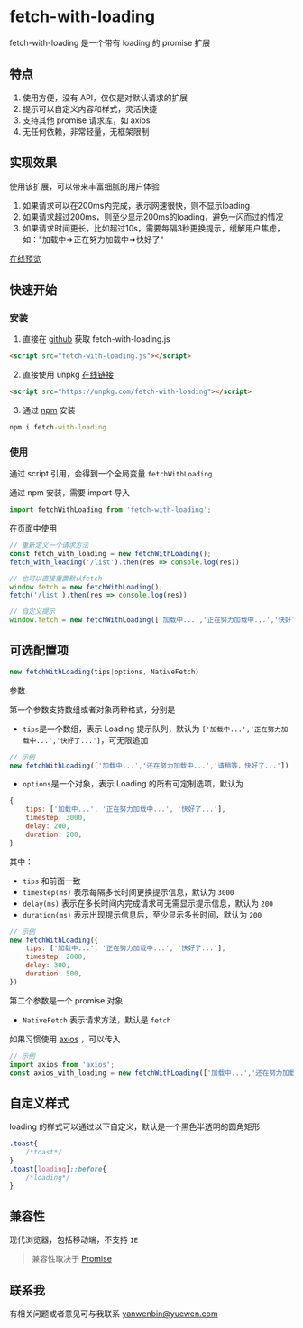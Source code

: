 # fetch-with-loading

fetch-with-loading 是一个带有 loading 的 promise 扩展

## 特点

1. 使用方便，没有 API，仅仅是对默认请求的扩展
1. 提示可以自定义内容和样式，灵活快捷
1. 支持其他 promise 请求库，如 axios
1. 无任何依赖，非常轻量，无框架限制

## 实现效果

使用该扩展，可以带来丰富细腻的用户体验

1. 如果请求可以在200ms内完成，表示网速很快，则不显示loading
1. 如果请求超过200ms，则至少显示200ms的loading，避免一闪而过的情况
1. 如果请求时间更长，比如超过10s，需要每隔3秒更换提示，缓解用户焦虑，如："加载中=>正在努力加载中=>快好了"

[在线预览](https://yued-fe.github.io/fetch-with-loading/)

## 快速开始

### 安装

1. 直接在 [github](https://github.com/yued-fe/fetch-with-loading) 获取 fetch-with-loading.js

```html
<script src="fetch-with-loading.js"></script>
```

2. 直接使用 unpkg [在线链接](https://unpkg.com/fetch-with-loading)

```html
<script src="https://unpkg.com/fetch-with-loading"></script>
```

3. 通过 [npm](https://www.npmjs.com/package/fetch-with-loading) 安装

```cmd
npm i fetch-with-loading
```

### 使用

通过 script 引用，会得到一个全局变量 `fetchWithLoading`

通过 npm 安装，需要 import 导入

```js
import fetchWithLoading from 'fetch-with-loading';
```

在页面中使用

```js
// 重新定义一个请求方法
const fetch_with_loading = new fetchWithLoading();
fetch_with_loading('/list').then(res => console.log(res))

// 也可以直接重置默认fetch
window.fetch = new fetchWithLoading();
fetch('/list').then(res => console.log(res))

// 自定义提示
window.fetch = new fetchWithLoading(['加载中...','正在努力加载中...','快好了...']);
```

## 可选配置项

```js
new fetchWithLoading(tips|options, NativeFetch)
```

参数

第一个参数支持数组或者对象两种格式，分别是

* `tips`是一个数组，表示 Loading 提示队列，默认为 `['加载中...','正在努力加载中...','快好了...']`，可无限追加

```js
// 示例
new fetchWithLoading(['加载中...','还在努力加载中...','请稍等，快好了...'])
```

* `options`是一个对象，表示 Loading 的所有可定制选项，默认为

```js
{
    tips: ['加载中...', '正在努力加载中...', '快好了...'],
    timestep: 3000,
    delay: 200,
    duration: 200,
}
```

其中：

* `tips` 和前面一致
* `timestep(ms)` 表示每隔多长时间更换提示信息，默认为 `3000`
* `delay(ms)` 表示在多长时间内完成请求可无需显示提示信息，默认为 `200`
* `duration(ms)` 表示出现提示信息后，至少显示多长时间，默认为 `200`

```js
// 示例
new fetchWithLoading({
    tips: ['加载中...', '正在努力加载中...', '快好了...'],
    timestep: 2000,
    delay: 300,
    duration: 500,
})
```

第二个参数是一个 promise 对象

* `NativeFetch` 表示请求方法，默认是 `fetch`

如果习惯使用 [axios](http://www.axios-js.com/zh-cn/) ，可以传入

```js
// 示例
import axios from 'axios';
const axios_with_loading = new fetchWithLoading(['加载中...','还在努力加载中...','请稍等，快好了...'], axios)
```

## 自定义样式

loading 的样式可以通过以下自定义，默认是一个黑色半透明的圆角矩形

```css
.toast{
    /*toast*/
}
.toast[loading]::before{
    /*loading*/
}
```

## 兼容性

现代浏览器，包括移动端，不支持 `IE`

> 兼容性取决于 [Promise](https://caniuse.com/?search=Promise)


## 联系我

有相关问题或者意见可与我联系 yanwenbin@yuewen.com